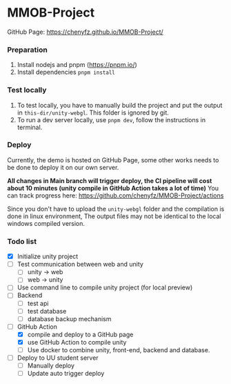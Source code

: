# MMOB-Project

GitHub Page: https://chenyfz.github.io/MMOB-Project/

### Preparation
1. Install nodejs and pnpm (https://pnpm.io/)
2. Install dependencies `pnpm install`

### Test locally
1. To test locally, you have to manually build the project and put the output in `this-dir/unity-webgl`. This folder is ignored by git.
2. To run a dev server locally, use `pnpm dev`, follow the instructions in terminal.

### Deploy
Currently, the demo is hosted on GitHub Page, some other works needs to be done to deploy it on our own server.

**All changes in Main branch will trigger deploy, the CI pipeline will cost about 10 minutes (unity compile in GitHub Action takes a lot of time)**
You can track progress here: https://github.com/chenyfz/MMOB-Project/actions

Since you don't have to upload the `unity-webgl` folder and the compilation is done in linux environment,
The output files may not be identical to the local windows compiled version.

### Todo list
- [x] Initialize unity project
- [ ] Test communication between web and unity
  - [ ] unity -> web
  - [ ] web -> unity
- [ ] Use command line to compile unity project (for local preview)
- [ ] Backend
  - [ ] test api
  - [ ] test database
  - [ ] database backup mechanism
- [ ] GitHub Action
  - [x] compile and deploy to a GitHub page
  - [x] use GitHub Action to compile unity
  - [ ] Use docker to combine unity, front-end, backend and database.
- [ ] Deploy to UU student server
  - [ ] Manually deploy
  - [ ] Update auto trigger deploy
